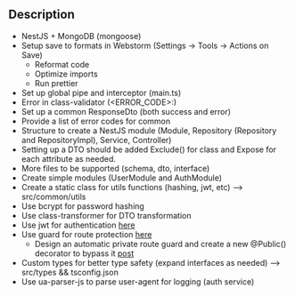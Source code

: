 ## Description

- NestJS + MongoDB (mongoose)
- Setup save to formats in Webstorm (Settings -> Tools -> Actions on Save)
    - Reformat code
    - Optimize imports
    - Run prettier
- Set up global pipe and interceptor (main.ts)
- Error in class-validator (<ERROR_CODE>:<message>)
- Set up a common ResponseDto (both success and error)
- Provide a list of error codes for common
- Structure to create a NestJS module (Module, Repository (Repository and RepositoryImpl), Service, Controller)
- Setting up a DTO should be added Exclude() for class and Expose for each attribute as needed.
- More files to be supported (schema, dto, interface)
- Create simple modules (UserModule and AuthModule)
- Create a static class for utils functions (hashing, jwt, etc) --> src/common/utils
- Use bcrypt for password hashing
- Use class-transformer for DTO transformation
- Use jwt for authentication [here](https://docs.nestjs.com/security/authentication#jwt-token)
- Use guard for route
  protection [here](https://docs.nestjs.com/security/authentication#implementing-the-authentication-guard)
    - Design an automatic private route guard and create a new @Public() decorator to bypass
      it [post](https://docs.nestjs.com/security/authentication#enable-authentication-globally)
- Custom types for better type safety (expand interfaces as needed) --> src/types && tsconfig.json
- Use ua-parser-js to parse user-agent for logging (auth service)